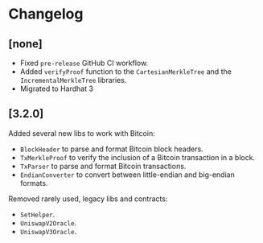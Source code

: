 # Changelog

## [none]

- Fixed `pre-release` GitHub CI workflow.
- Added `verifyProof` function to the `CartesianMerkleTree` and the `IncrementalMerkleTree` libraries.
- Migrated to Hardhat 3

## [3.2.0]

Added several new libs to work with Bitcoin:

- `BlockHeader` to parse and format Bitcoin block headers.
- `TxMerkleProof` to verify the inclusion of a Bitcoin transaction in a block.
- `TxParser` to parse and format Bitcoin transactions.
- `EndianConverter` to convert between little-endian and big-endian formats.

Removed rarely used, legacy libs and contracts:

- `SetHelper`.
- `UniswapV2Oracle`.
- `UniswapV3Oracle`.
